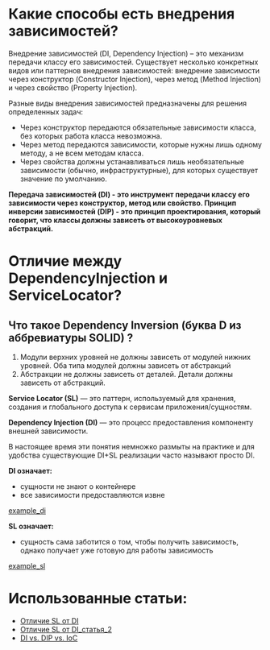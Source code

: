 # Какие способы есть внедрения зависимостей?

Внедрение зависимостей (DI, Dependency Injection) – это механизм передачи классу его зависимостей. Существует несколько конкретных видов или паттернов внедрения зависимостей: внедрение зависимости через конструктор (Constructor Injection), через метод (Method Injection) и через свойство (Property Injection).

Разные виды внедрения зависимостей предназначены для решения определенных задач:
- Через конструктор передаются обязательные зависимости класса, без которых работа класса невозможна. 
- Через метод передаются зависимости, которые нужны лишь одному методу, а не всем методам класса.
- Через свойства должны устанавливаться лишь необязательные зависимости (обычно, инфраструктурные), для которых существует значение по умолчанию.

**Передача зависимостей (DI) - это инструмент передачи классу его зависимости через конструктор, метод или свойство. Принцип инверсии зависимостей (DIP) - это принцип проектирования, который говорит, что классы должны зависеть от высокоуровневых абстракций.**

# Отличие между DependencyInjection и ServiceLocator?


## Что такое Dependency Inversion (буква D из аббревиатуры SOLID) ?
1. Модули верхних уровней не должны зависеть от модулей нижних уровней. Оба типа модулей должны зависеть от абстракций
1. Абстракции не должны зависеть от деталей. Детали должны зависеть от абстракций.

**Service Locator (SL)** — это паттерн, используемый для хранения, создания и глобального доступа к сервисам приложения/сущностям. 


**Dependency Injection (DI)** — это процесс предоставления компоненту внешней зависимости.

В настоящее время эти понятия немножко размыты на практике и для удобства существующие DI+SL реализации часто называют просто DI.

**DI означает:**
- сущности не знают о контейнере
- все зависимости предоставляются извне

[example_di](https://github.com/Tsiuryn/dkr_2022/blob/master/materials/di/example_di.dart)

**SL означает:**
- сущность сама заботится о том, чтобы получить зависимость, однако получает уже готовую для работы зависимость

[example_sl](https://github.com/Tsiuryn/dkr_2022/blob/master/materials/di/example_sl.dart)

# Использованные статьи:

- [Отличие SL от DI](https://vk.com/@android_programers-v-chem-otlichiya-dependency-injection-di-ot-service-locator)
- [Отличие SL от DI_статья_2](https://habr.com/ru/post/465395/)
- [DI vs. DIP vs. IoC](http://sergeyteplyakov.blogspot.com/2014/11/di-vs-dip-vs-ioc.html#more)





